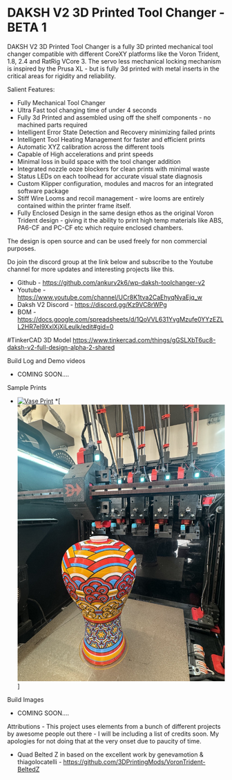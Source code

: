 # DAKSH V2 3D Printed Tool Changer - BETA 1

DAKSH V2 3D Printed Tool Changer is a fully 3D printed mechanical tool changer compatible with different CoreXY platforms like the Voron Trident, 1.8, 2.4  and RatRig VCore 3. The servo less mechanical locking mechanism is inspired by the Prusa XL - but is fully 3d printed with metal inserts in the critical areas for rigidity and reliability.

Salient Features: 

  * Fully Mechanical Tool Changer
  * Ultra Fast tool changing time of under 4 seconds
  * Fully 3d Printed and assembled using off the shelf components - no machined parts required
  * Intelligent Error State Detection and Recovery minimizing failed prints
  * Intelligent Tool Heating Management for faster and efficient prints
  * Automatic XYZ calibration across the different tools
  * Capable of High accelerations and print speeds
  * Minimal loss in build space with the tool changer addition
  * Integrated nozzle ooze blockers for clean prints with minimal waste
  * Status LEDs on each toolhead for accurate visual state diagnosis
  * Custom Klipper configuration, modules and macros for an integrated software package
  * Stiff Wire Looms and recoil management - wire looms are entirely contained within the printer frame itself.
  * Fully Enclosed Design in the same design ethos as the original Voron Trident design - giving it the ability to print high temp materials like ABS, PA6-CF and PC-CF etc which require enclosed chambers.

The design is open source and can be used freely for non commercial purposes. 

Do join the discord group at the link below and subscribe to the Youtube channel for more updates and interesting projects like this.

* Github - https://github.com/ankurv2k6/wp-daksh-toolchanger-v2
* Youtube - https://www.youtube.com/channel/UCr8K1tva2CaEhyqNyaEjq_w
* Daksh V2 Discord - https://discord.gg/Kz9VC8rWPg
* BOM - https://docs.google.com/spreadsheets/d/1QoVVL631YvgMzufe0YYzEZLL2HR7eI9XxlXjXiLeulk/edit#gid=0


#TinkerCAD 3D Model
https://www.tinkercad.com/things/gGSLXbT6uc8-daksh-v2-full-design-alpha-2-shared


Build Log and Demo videos 
* COMING SOON....

Sample Prints
* [![Vase Print](https://img.youtube.com/vi/5WeLoIn3UTw/0.jpg)](https://www.youtube.com/watch?v=5WeLoIn3UTw)
*[![IMAGE ALT TEXT HERE](images/IMG_2806.jpg)]

Build Images
* COMING SOON....


Attributions - This project uses elements from a bunch of different projects by awesome people out there - I will be including a list of credits soon. My apologies for not doing that at the very onset due to paucity of time.

* Quad Belted Z in based on the excellent work by genevamotion & thiagolocatelli - https://github.com/3DPrintingMods/VoronTrident-BeltedZ
